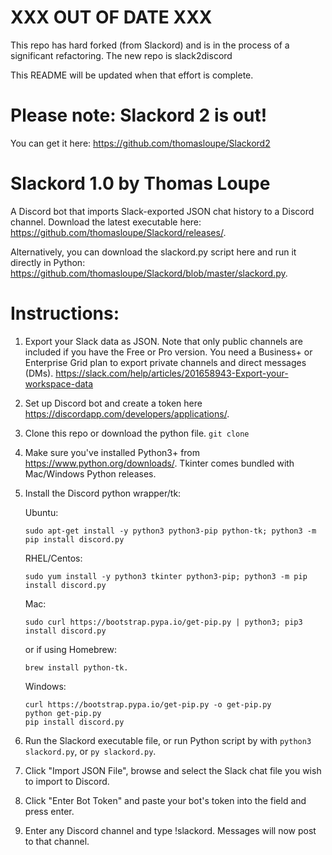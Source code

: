 # XXX OUT OF DATE XXX

This repo has hard forked (from Slackord) and is in the process of a
significant refactoring. The new repo is slack2discord

This README will be updated when that effort is complete.

# Please note: Slackord 2 is out! 
You can get it here: https://github.com/thomasloupe/Slackord2

# Slackord 1.0 by Thomas Loupe

A Discord bot that imports Slack-exported JSON chat history to a Discord channel.
Download the latest executable here: https://github.com/thomasloupe/Slackord/releases/.

Alternatively, you can download the slackord.py script here and run it directly in Python: https://github.com/thomasloupe/Slackord/blob/master/slackord.py.

# Instructions:

1. Export your Slack data as JSON.  Note that only public channels are
   included if you have the Free or Pro version. You need a Business+
   or Enterprise Grid plan to export private channels and direct
   messages (DMs).
   https://slack.com/help/articles/201658943-Export-your-workspace-data
1. Set up Discord bot and create a token here https://discordapp.com/developers/applications/.
1. Clone this repo or download the python file. `git clone `
1. Make sure you've installed Python3+ from https://www.python.org/downloads/. Tkinter comes bundled with Mac/Windows Python releases.
1. Install the Discord python wrapper/tk:

    Ubuntu:
    ```
    sudo apt-get install -y python3 python3-pip python-tk; python3 -m pip install discord.py
    ```

    RHEL/Centos:
    ```
    sudo yum install -y python3 tkinter python3-pip; python3 -m pip install discord.py
    ```

    Mac:
    ```
    sudo curl https://bootstrap.pypa.io/get-pip.py | python3; pip3 install discord.py
    ```
    or if using Homebrew:
    ```
    brew install python-tk.
    ```

    Windows:
    ```
    curl https://bootstrap.pypa.io/get-pip.py -o get-pip.py
    python get-pip.py
    pip install discord.py
    ```

1. Run the Slackord executable file, or run Python script by with `python3 slackord.py`, or `py slackord.py`.
1. Click "Import JSON File", browse and select the Slack chat file you wish to import to Discord.
1. Click "Enter Bot Token" and paste your bot's token into the field and press enter.
1. Enter any Discord channel and type !slackord. Messages will now post to that channel.
